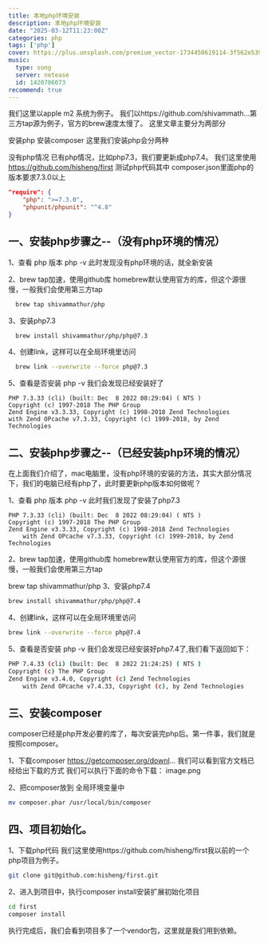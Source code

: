 ```yaml
---
title: 本地php环境安装
description: 本地php环境安装
date: "2025-03-12T11:23:00Z"
categories: php
tags: ['php']
cover: https://plus.unsplash.com/premium_vector-1734450619114-3f562e539869?q=80&w=1548&auto=format&fit=crop&ixlib=rb-4.1.0&ixid=M3wxMjA3fDB8MHxwaG90by1wYWdlfHx8fGVufDB8fHx8fA%3D%3D
music:
  type: song
  server: netease
  id: 1420706073
recommend: true
---
```

我们这里以apple m2 系统为例子。
我们以https://github.com/shivammath...第三方tap源为例子，官方的brew速度太慢了。
这里文章主要分为两部分

安装php
安装composer
这里我们安装php会分两种

没有php情况
已有php情况，比如php7.3，我们要更新成php7.4。
我们这里使用 https://github.com/hisheng/first 测试php代码其中
composer.json里面php的版本要求7.3.0以上
```json
"require": {
    "php": ">=7.3.0",
    "phpunit/phpunit": "^4.8"
}
```
## 一、安装php步骤之--（没有php环境的情况）
1、查看 php 版本
php -v
此时发现没有php环境的话，就全新安装

2、brew tap加速，使用github库
homebrew默认使用官方的库，但这个源很慢，一般我们会使用第三方tap

```bash
  brew tap shivammathur/php
```

3、安装php7.3
```bash
  brew install shivammathur/php/php@7.3
```
4、创建link，这样可以在全局环境里访问
```bash
  brew link --overwrite --force php@7.3
```
5、查看是否安装 php -v
我们会发现已经安装好了

```
PHP 7.3.33 (cli) (built: Dec  8 2022 08:29:04) ( NTS )
Copyright (c) 1997-2018 The PHP Group
Zend Engine v3.3.33, Copyright (c) 1998-2018 Zend Technologies
with Zend OPcache v7.3.33, Copyright (c) 1999-2018, by Zend Technologies
```
## 二、安装php步骤之--（已经安装php环境的情况）
在上面我们介绍了，mac电脑里，没有php环境的安装的方法，其实大部分情况下，我们的电脑已经有php了，此时要更新php版本如何做呢？

1、查看 php 版本
php -v
此时我们发现了安装了php7.3
```
PHP 7.3.33 (cli) (built: Dec  8 2022 08:29:04) ( NTS )
Copyright (c) 1997-2018 The PHP Group
Zend Engine v3.3.33, Copyright (c) 1998-2018 Zend Technologies
    with Zend OPcache v7.3.33, Copyright (c) 1999-2018, by Zend Technologies
```
2、brew tap加速，使用github库
homebrew默认使用官方的库，但这个源很慢，一般我们会使用第三方tap

brew tap shivammathur/php
3、安装php7.4
```bash
brew install shivammathur/php/php@7.4
```
4、创建link，这样可以在全局环境里访问
```bash
brew link --overwrite --force php@7.4
```
5、查看是否安装 php -v
我们会发现已经安装好php7.4了,我们看下返回如下：
```bash
PHP 7.4.33 (cli) (built: Dec  8 2022 21:24:25) ( NTS )
Copyright (c) The PHP Group
Zend Engine v3.4.0, Copyright (c) Zend Technologies
    with Zend OPcache v7.4.33, Copyright (c), by Zend Technologies
```
## 三、安装composer
composer已经是php开发必要的库了，每次安装完php后。第一件事，我们就是按照composer。

1、下载composer
https://getcomposer.org/downl...
我们可以看到官方文档已经给出下载的方式
我们可以执行下面的命令下载：
image.png

2、把composer放到 全局环境变量中
```bash
mv composer.phar /usr/local/bin/composer
```
## 四、项目初始化。
1、下载php代码
我们这里使用https://github.com/hisheng/first我以前的一个php项目为例子。
```bash
git clone git@github.com:hisheng/first.git
```
2、进入到项目中，执行composer install安装扩展初始化项目
```bash
cd first
composer install
```
执行完成后，我们会看到项目多了一个vendor包，这里就是我们用到依赖。